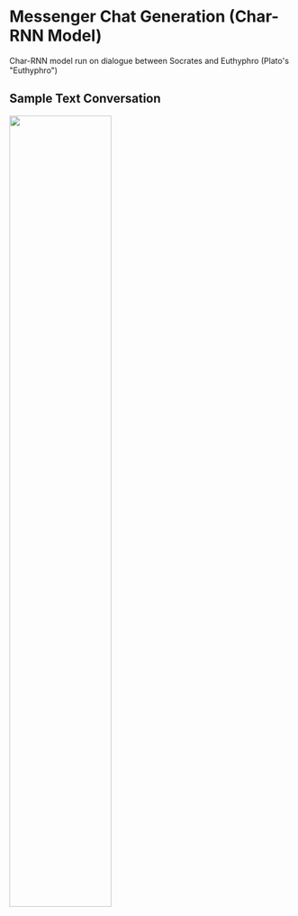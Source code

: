 # Messenger Chat Generation (Char-RNN Model)

Char-RNN model run on dialogue between Socrates and Euthyphro (Plato's "Euthyphro")


## Sample Text Conversation

<img src="https://github.com/mizigro/ChatMessenger-CharRNN/raw/master/Server/sample.png" width="60%">
